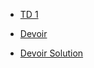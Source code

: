 - [TD 1](https://github.com/DgrinderHZ/MIP/blob/master/Bases%20de%20num%C3%A9ration/S%C3%A9rie%20N%C2%B0%201.md)

- [Devoir](https://github.com/DgrinderHZ/MIP/blob/master/Langage%20C/S1/Devoir.md)
- [Devoir Solution](https://github.com/DgrinderHZ/MIP/tree/master/Langage%20C/S1/Devoir%20-%20Solution)
   
   
